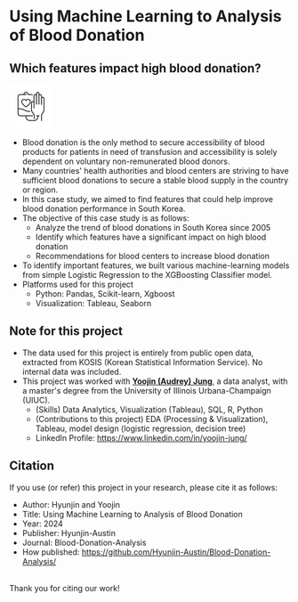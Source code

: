 # Using Machine Learning to Analysis of Blood Donation
## Which features impact high blood donation? 
![Blood_donation_img](https://github.com/Hyunjin-Austin/Blood-Donation-Analysis/blob/b11e44c3af60536b0b2ee32221b31fb819231d94/icons8-blood-donation-78.png)
* Blood donation is the only method to secure accessibility of blood products for patients in need of transfusion and accessibility is solely dependent on voluntary non-remunerated blood donors.
* Many countries' health authorities and blood centers are striving to have sufficient blood donations to secure a stable blood supply in the country or region.
* In this case study, we aimed to find features that could help improve blood donation performance in South Korea.
* The objective of this case study is as follows:
  * Analyze the trend of blood donations in South Korea since 2005 
  * Identify which features have a significant impact on high blood donation
  * Recommendations for blood centers to increase blood donation
* To identify important features, we built various machine-learning models from simple Logistic Regression to the XGBoosting Classifier model.
* Platforms used for this project
  * Python: Pandas, Scikit-learn, Xgboost
  * Visualization: Tableau, Seaborn
## Note for this project
  * The data used for this project is entirely from public open data, extracted from KOSIS (Korean Statistical Information Service). No internal data was included.
  * This project was worked with <ins>**Yoojin (Audrey) Jung**</ins>, a data analyst, with a master's degree from the University of Illinois Urbana-Champaign (UIUC).
    * (Skills) Data Analytics, Visualization (Tableau), SQL, R, Python
    * (Contributions to this project) EDA (Processing & Visualization), Tableau, model design (logistic regression, decision tree)
    * LinkedIn Profile: https://www.linkedin.com/in/yoojin-jung/
## Citation
If you use (or refer) this project in your research, please cite it as follows:
  * Author: Hyunjin and Yoojin
  * Title: Using Machine Learning to Analysis of Blood Donation
  * Year: 2024
  * Publisher: Hyunjin-Austin
  * Journal: Blood-Donation-Analysis
  * How published: https://github.com/Hyunjin-Austin/Blood-Donation-Analysis/ <br><br>
  
Thank you for citing our work!
